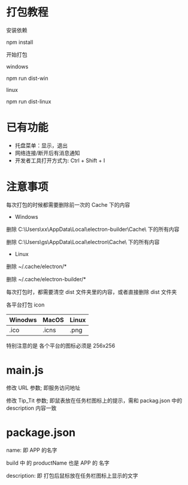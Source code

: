 # 打包教程
安装依赖

npm install

开始打包

windows

npm run dist-win

linux

npm run dist-linux

# 已有功能
- 托盘菜单：显示，退出
- 网络连接/断开后有消息通知
- 开发者工具打开方式为: Ctrl + Shift + I

# 注意事项

每次打包的时候都需要删除前一次的 Cache 下的内容

- Windows

删除 C:\Users\xx\AppData\Local\electron-builder\Cache\ 下的所有内容

删除 C:\Users\gs\AppData\Local\electron\Cache\ 下的所有内容

- Linux

删除 ~/.cache/electron/*

删除 ~/.cache/electron-builder/*

每次打包时，都需要清空 dist 文件夹里的内容，或者直接删除 dist 文件夹

各平台打包 icon

|Winodws|MacOS|Linux|
| --- | --- | --- |
|.ico|.icns|.png|

特别注意的是 各个平台的图标必须是 256x256

# main.js

修改 URL 参数; 即服务访问地址

修改 Tip_Tit 参数; 即鼠表放在任务栏图标上的提示，需和 packag.json 中的 description 内容一致

# package.json

name: 即 APP 的名字

build 中 的 productName 也是 APP 的 名字

description: 即 打包后鼠标放在任务栏图标上显示的文字
